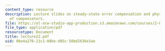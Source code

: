 ```yaml
---
content_type: resource
description: Lecture slides on steady-state error compensation and physical realization
  of compensators.
file: https://ol-ocw-studio-app-production.s3.amazonaws.com/courses/2-004-systems-modeling-and-control-ii-fall-2007/06e4a27621c108bed85c50bd2636e3ae_lecture22.pdf
file_type: application/pdf
resourcetype: Document
title: lecture22.pdf
uid: 06e4a276-21c1-08be-d85c-50bd2636e3ae
---
```

